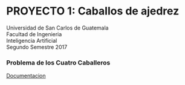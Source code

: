 # PROYECTO 1: Caballos de ajedrez
Universidad de San Carlos de Guatemala<br>
Facultad de Ingenieria<br>
Inteligencia Artificial<br>
Segundo Semestre 2017<br>

### Problema de los Cuatro Caballeros
[Documentacion](https://docs.google.com/document/d/1U4bLOoVJZgYuLDISV7BE1w_zk599cYh-roMNXtp6NxI/edit?usp=sharing)
